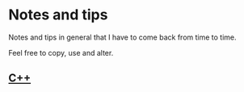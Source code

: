 # Notes and tips
Notes and tips in general that I have to come back from time to time.

Feel free to copy, use and alter.

## [C++](vscode/README.md)
